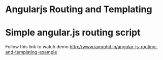 # Angularjs Routing and Templating

Simple angular.js routing script
====================================

Follow this link to watch demo http://www.iamrohit.in/angular-js-routing-and-templating-example
